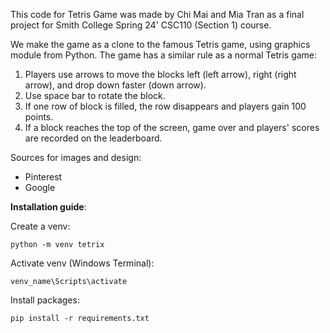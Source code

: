 This code for Tetris Game was made by Chi Mai and Mia Tran as a final project for Smith College Spring 24' CSC110 (Section 1) course.

We make the game as a clone to the famous Tetris game, using graphics module from Python. The game has a similar rule as a normal Tetris game:

1. Players use arrows to move the blocks left (left arrow), right (right arrow), and drop down faster (down arrow).
2. Use space bar to rotate the block.
3. If one row of block is filled, the row disappears and players gain 100 points.
4. If a block reaches the top of the screen, game over and players' scores are recorded on the leaderboard.

Sources for images and design:
- Pinterest
- Google

**Installation guide**:

Create a venv:
```
python -m venv tetrix
```

Activate venv (Windows Terminal):
```
venv_name\Scripts\activate
```
Install packages:
```
pip install -r requirements.txt
```


